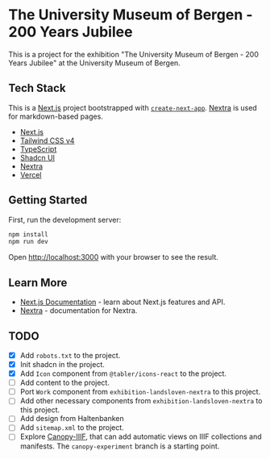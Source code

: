 # The University Museum of Bergen - 200 Years Jubilee

This is a project for the exhibition "The University Museum of Bergen - 200 Years Jubilee" at the University Museum of Bergen.

## Tech Stack

This is a [Next.js](https://nextjs.org) project bootstrapped with [`create-next-app`](https://nextjs.org/docs/app/api-reference/cli/create-next-app). [Nextra](https://nextra.site) is used for markdown-based pages.

- [Next.js](https://nextjs.org)
- [Tailwind CSS v4](https://tailwindcss.com)
- [TypeScript](https://www.typescriptlang.org)
- [Shadcn UI](https://ui.shadcn.com)
- [Nextra](https://nextra.site)
- [Vercel](https://vercel.com)

## Getting Started

First, run the development server:

```bash
npm install
npm run dev
```

Open [http://localhost:3000](http://localhost:3000) with your browser to see the result.

## Learn More

- [Next.js Documentation](https://nextjs.org/docs) - learn about Next.js features and API.
- [Nextra](https://nextra.site/) - documentation for Nextra.

## TODO

- [x] Add `robots.txt` to the project.
- [x] Init shadcn in the project.
- [x] Add `Icon` component from `@tabler/icons-react` to the project.
- [ ] Add content to the project.
- [ ] Port `Work` component from `exhibition-landsloven-nextra` to this project.
- [ ] Add other necessary components from `exhibition-landsloven-nextra` to this project.
- [ ] Add design from Haltenbanken
- [ ] Add `sitemap.xml` to the project.
- [ ] Explore [Canopy-IIIF](https://github.com/canopy-iiif/canopy-iiif), that can add automatic views on IIIF collections and manifests. The `canopy-experiment` branch is a starting point.